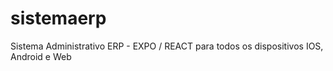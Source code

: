 # sistemaerp
Sistema Administrativo ERP  -  EXPO / REACT para todos os dispositivos  IOS, Android e Web
